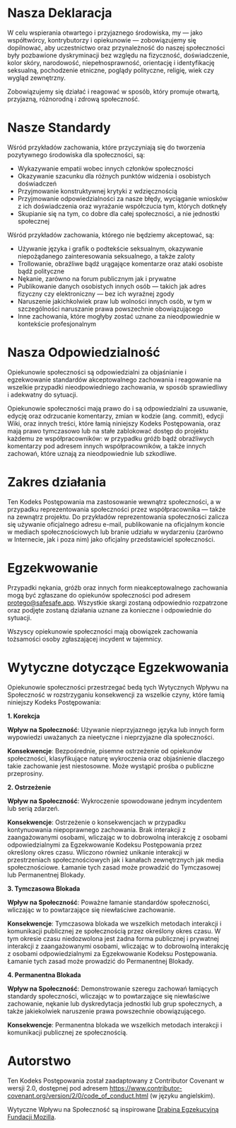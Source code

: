 # Nasza Deklaracja

W celu wspierania otwartego i przyjaznego środowiska, my — jako współtwórcy, kontrybutorzy i opiekunowie — zobowiązujemy się dopilnować, aby uczestnictwo oraz przynależność do naszej społeczności były pozbawione dyskryminacji bez względu na fizyczność, doświadczenie, kolor skóry, narodowość, niepełnosprawność, orientację i identyfikację seksualną, pochodzenie etniczne, poglądy polityczne, religię, wiek czy wygląd zewnętrzny.

Zobowiązujemy się działać i reagować w sposób, który promuje otwartą, przyjazną, różnorodną i zdrową społeczność.

# Nasze Standardy

Wśród przykładów zachowania, które przyczyniają się do tworzenia pozytywnego środowiska dla społeczności, są:

- Wykazywanie empatii wobec innych członków społeczności
- Okazywanie szacunku dla różnych punktów widzenia i osobistych doświadczeń
- Przyjmowanie konstruktywnej krytyki z wdzięcznością
- Przyjmowanie odpowiedzialności za nasze błędy, wyciąganie wniosków z ich doświadczenia oraz wyrażanie współczucia tym, których dotknęły
- Skupianie się na tym, co dobre dla całej społeczności, a nie jednostki społecznej
    
Wśród przykładów zachowania, którego nie będziemy akceptować, są:
    
- Używanie języka i grafik o podtekście seksualnym, okazywanie niepożądanego zainteresowania seksualnego, a także zaloty
- Trollowanie, obraźliwe bądź urągające komentarze oraz ataki osobiste bądź polityczne
- Nękanie, zarówno na forum publicznym jak i prywatne
- Publikowanie danych osobistych innych osób — takich jak adres fizyczny czy elektroniczny — bez ich wyraźnej zgody
- Naruszenie jakichkolwiek praw lub wolności innych osób, w tym w szczególności naruszanie prawa powszechnie obowiązującego
- Inne zachowania, które mogłyby zostać uznane za nieodpowiednie w kontekście profesjonalnym
    
# Nasza Odpowiedzialność

Opiekunowie społeczności są odpowiedzialni za objaśnianie i egzekwowanie standardów akceptowalnego zachowania i reagowanie na wszelkie przypadki nieodpowiedniego zachowania, w sposób sprawiedliwy i adekwatny do sytuacji.

Opiekunowie społeczności mają prawo do i są odpowiedzialni za usuwanie, edycję oraz odrzucanie komentarzy, zmian w kodzie (ang. commit), edycji Wiki, oraz innych treści, które łamią niniejszy Kodeks Postępowania, oraz mają prawo tymczasowo lub na stałe zablokować dostęp do projektu każdemu ze współpracowników: w przypadku gróźb bądź obraźliwych komentarzy pod adresem innych współpracowników, a także innych zachowań, które uznają za nieodpowiednie lub szkodliwe.

# Zakres działania

Ten Kodeks Postępowania ma zastosowanie wewnątrz społeczności, a w przypadku reprezentowania społeczności przez współpracownika — także na zewnątrz projektu. Do przykładów reprezentowania społeczności zalicza się używanie oficjalnego adresu e-mail, publikowanie na oficjalnym koncie w mediach społecznościowych lub branie udziału w wydarzeniu (zarówno w Internecie, jak i poza nim) jako oficjalny przedstawiciel społeczności.

# Egzekwowanie

Przypadki nękania, gróźb oraz innych form nieakceptowalnego zachowania mogą być zgłaszane do opiekunów społeczności pod adresem [protego@safesafe.app](mailto:protego@safesafe.app). Wszystkie skargi zostaną odpowiednio rozpatrzone oraz podjęte zostaną działania uznane za konieczne i odpowiednie do sytuacji.

Wszyscy opiekunowie społeczności mają obowiązek zachowania tożsamości osoby zgłaszającej incydent w tajemnicy.

# Wytyczne dotyczące Egzekwowania

Opiekunowie społeczności przestrzegać bedą tych Wytycznych Wpływu na Społeczność w rozstrzyganiu konsekwencji za wszelkie czyny, które łamią niniejszy Kodeks Postępowania:

**1. Korekcja**

__Wpływ na Społeczność__: Używanie nieprzyjaznego języka lub innych form wypowiedzi uważanych za nieetyczne i nieprzyjazne dla społeczności.

__Konsekwencje__: Bezpośrednie, pisemne ostrzeżenie od opiekunów społeczności, klasyfikujące naturę wykroczenia oraz objaśnienie dlaczego takie zachowanie jest niestosowne. Może wystąpić prośba o publiczne przeprosiny.

**2. Ostrzeżenie**

__Wpływ na Społeczność__: Wykroczenie spowodowane jednym incydentem lub serią zdarzeń.

__Konsekwencje__: Ostrzeżenie o konsekwencjach w przypadku kontynuowania niepoprawnego zachowania. Brak interakcji z zaangażowanymi osobami, wliczając w to dobrowolną interakcję z osobami odpowiedzialnymi za Egzekwowanie Kodeksu Postępowania przez określony okres czasu. Wliczono również unikanie interakcji w przestrzeniach społecznościowych jak i kanałach zewnętrznych jak media społecznościowe. Łamanie tych zasad może prowadzić do Tymczasowej lub Permanentnej Blokady.

**3. Tymczasowa Blokada**

__Wpływ na Społeczność__: Poważne łamanie standardów społeczności, wliczając w to powtarzające się niewłaściwe zachowanie.

__Konsekwencje__: Tymczasowa blokada we wszelkich metodach interakcji i komunikacji publicznej ze społecznością przez określony okres czasu. W tym okresie czasu niedozwolona jest żadna forma publicznej i prywatnej interakcji z zaangażowanymi osobami, wliczając w to dobrowolną interakcję z osobami odpowiedzialnymi za Egzekwowanie Kodeksu Postępowania. Łamanie tych zasad może prowadzić do Permanentnej Blokady.

**4. Permanentna Blokada**

__Wpływ na Społeczność__: Demonstrowanie szeregu zachowań łamiących standardy społeczności, wliczając w to powtarzające się niewłaściwe zachowanie, nękanie lub dyskredytacja jednostki lub grup społecznych, a także jakiekolwiek naruszenie prawa powszechnie obowiązującego.

__Konsekwencje__: Permanentna blokada we wszelkich metodach interakcji i komunikacji publicznej ze społecznością.

# Autorstwo

Ten Kodeks Postępowania został zaadaptowany z Contributor Covenant w wersji 2.0, dostępnej pod adresem https://www.contributor-covenant.org/version/2/0/code_of_conduct.html (w języku angielskim).

Wytyczne Wpływu na Społeczność są inspirowane [Drabiną Egzekucyjną Fundacji Mozilla](https://github.com/mozilla/diversity).
